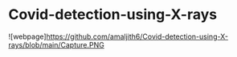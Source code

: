 # Covid-detection-using-X-rays


![webpage]https://github.com/amaljith6/Covid-detection-using-X-rays/blob/main/Capture.PNG
